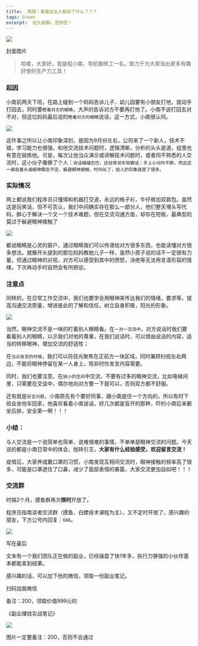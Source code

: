 ```yaml
---
title:  佩服！看看这女人都说了什么？？？
tags: Green
excerpt:  抬头挺胸，坚持住！
---
```


![](https://navtool.gitee.io/blog/assets/imgs/20230127/000.jpg)



封面图片


> 哈喽，大家好，我是程小南，导航搬砖工一名，致力于为大家淘出更多有趣好使的生产力工具！

### 起因
  小南前两天下班，在路上碰到一个妈妈告诉儿子，幼儿园要有小朋友打他，就动手打回去，同时要`瞪着对方的眼睛`，大声的告诉对方不要再打他了。小南不说打回去对不对，但这位妈妈最后说的`瞪着对方的眼睛`说话，这一方式，小南很认同。

![](https://navtool.gitee.io/blog/assets/imgs/20230127/001.jpg)


  这件事之所以让小南印象深刻，是因为9月份左右，公司来了一个新人，技术不错，学习能力也很强，和他交流技术问题时，逻辑清晰，分析的头头是道，组里也有意在锻炼他。可是，每次让他当众演示或讲解技术问题时，或者同不熟悉的人交流时，这小伙子像换了个人：`说话磕磕巴巴，还经常说车轱辘话；手上小动作不断，而且还一直低着头或眼神飘忽不定，躲避眼神接触，时间长了，给人的印象就差了很多。`

### 实际情况

   网上都说我们程序员只懂得和机器打交道，永远的格子衫，牛仔裤加双肩包。虽然这是玩笑话，但不可否认，我们中间确实存在那么一部分人，他们整天埋头写代码，醉心于解决一个又一个技术难题，但在交流沟通方面，却存在短板，最典型的莫过于躲避眼神接触了

![](https://navtool.gitee.io/blog/assets/imgs/20230127/002.jpg)

   都说眼睛是心灵的窗户，通过眼睛我们可以传递给对方很多东西，也能读懂对方很多想法。就像开头提到的那位妈妈教她儿子一样，虽然小孩子说的话不一定很有力量，但通过眼神的对视，对方可以感受到其中的愤怒，决绝等无法用言语形容的情绪，下次再动手时自然会有所顾忌。

  ### 注意点

   同样的，在日常工作交流中，我们也要学会用眼神来传达我们的情绪，要求等，提高沟通交流质量，增进彼此的了解和信任，树立自身积极，阳光的形象。

![](https://navtool.gitee.io/blog/assets/imgs/20230127/003.jpg)


   当然，眼神交流不是一味的盯着别人眼睛看。在`一对一交流中`，对方说话时我们要看着别人的眼睛，以示我们对他的尊重，在我们说话时，可以借由说话的内容，适当的转移眼神，增加交流的舒适性；

  在`当众发言的时候`，我们可以将目光聚焦在正前方一块区域，同时兼顾扫视左右两边，不能将眼神停留在某一人身上，除非时你发言内容需要。

  同时，我们也要注意，在`狭小的空间`中交流，不要有过多的眼神交流，比如电梯间里，只需要在交谈中，偶尔地向对方瞥一下就可以，否则双方都不舒服。

  还有就是`安全问题`，小南原先有个要好同事，跟小南是住一个方向的，所以有时下班会坐他车回家，他喜欢看着小南说话，好几次都是盲开的那种，吓的小南后来都坐后排，安全第一啊！！！

  ### 小结：
 与人交流是一个说简单也简单，说难很难的事情，不单单是眼神交流的问题。今天说的都是小南日常中的体会，抛砖引玉，**大家有什么经验感受，欢迎留言交流！**

  疫情后，大家养成戴口罩的习惯，小南发现互相间交流时，眼神接触的频率高了很多，可能是口罩遮住了口鼻，减少了面部表情的暴露，大家交流更加自如吧！！！
### 交流群

时隔2个月，摸鱼群再次**限时**开放了。

程序员指南读者交流群（摸鱼、白嫖技术课程为主），又不定时开放了，感兴趣的朋友，下方公号内回复：`666`。

![](https://navtool.gitee.io/blog/assets/imgs/20221027/111.jpg)


写在最后

文末有一个我们团队正在做的副业，已经操盘了快1年多，执行力够强的小伙伴基本都能拿到结果。

感兴趣的话，可以加下他的微信，领取一份副业笔记。

扫码加我微信

备注：200，领取价值999元的

《副业赚钱实战笔记》

![](https://navtool.gitee.io/blog/assets/imgs/20221222/640.png)

图片一定要备注：200，否则不会通过
